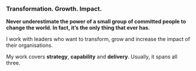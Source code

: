 ### Transformation. Growth. Impact.

**Never underestimate the power of a small group of committed people to change the world. In fact, it’s the only thing that ever has.**

I work with leaders who want to transform, grow and increase the impact of their organisations.

My work covers **strategy**, **capability** and **delivery**. Usually, it spans all three.
